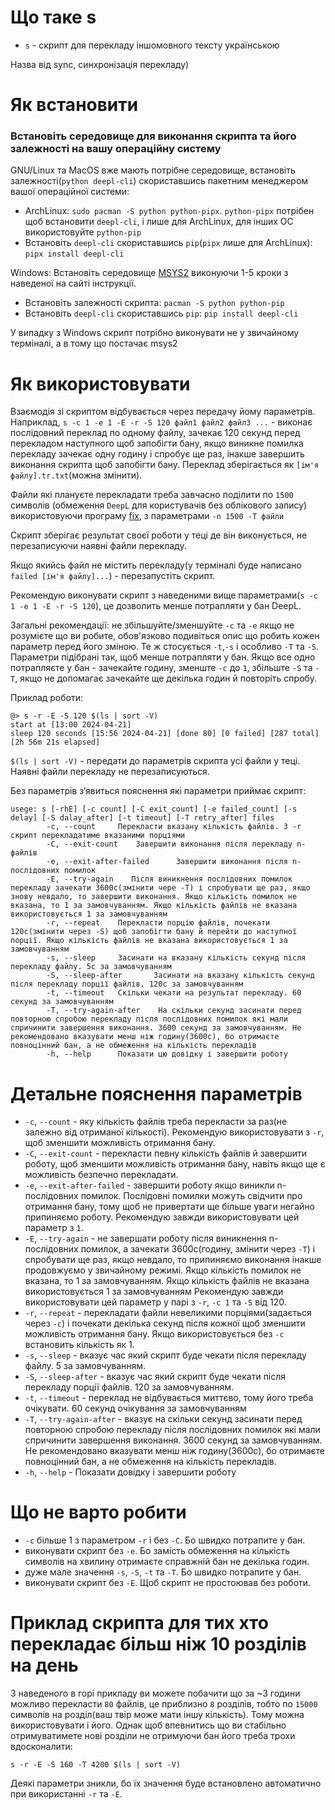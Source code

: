 # Що таке s
* `s` - скрипт для перекладу іншомовного тексту українською

Назва від sync, синхронізація перекладу)

# Як встановити

### Встановіть середовище для виконання скрипта та його залежності на вашу операційну систему
GNU/Linux та MacOS вже мають потрібне середовище, встановіть залежності(`python deepl-cli`) скориставшись пакетним менеджером вашої операційної системи:
  - ArchLinux: `sudo pacman -S python python-pipx`. `python-pipx` потрібен щоб встановити `deepl-cli`, і лише для ArchLinux, для інших ОС використовуйте `python-pip`
  - Встановіть `deepl-cli` скориставшись `pip`(`pipx` лише для ArchLinux): `pipx install deepl-cli`

Windows: Встановіть середовище [MSYS2](https://www.msys2.org/) виконуючи 1-5 кроки з наведеної на сайті інструкції.
  - Встановіть залежності скрипта: `pacman -S python python-pip`
  - Встановіть `deepl-cli` скориставшись `pip`: `pip install deepl-cli`

У випадку з Windows скрипт потрібно виконувати не у звичайному терміналі, а в тому що постачає msys2

# Як використовувати

Взаємодія зі скриптом відбувається через передачу йому параметрів. Наприклад, `s -c 1 -e 1 -E -r -S 120 файл1 файл2 файл3 ...` - виконає послідовний переклад по одному файлу, зачекає 120 секунд перед перекладом наступного щоб запобігти бану, якщо виникне помилка перекладу зачекає одну годину і спробує ще раз, інакше завершить виконання скрипта щоб запобігти бану. Переклад зберігається як `[ім'я файлу].tr.txt`(можна змінити).

Файли які плануєте перекладати треба завчасно поділити по `1500` символів (обмеження `DeepL` для користувачів без облікового запису) використовуючи програму [fix](https://github.com/Medoo48/scripts/blob/main/fix_usage.md), з параметрами `-n 1500 -T файли`

Скрипт зберігає результат своєї роботи у теці де він виконується, не перезаписуючи наявні файли перекладу.

Якщо якийсь файл не містить перекладу(у терміналі буде написано `failed [ім'я файлу]...`) - перезапустіть скрипт.

Рекомендую виконувати скрипт з наведеними вище параметрами(`s -c 1 -e 1 -E -r -S 120`), це дозволить менше потрапляти у бан DeepL.

Загальні рекомендації: не збільшуйте/зменшуйте `-c` та `-e` якщо не розумієте що ви робите, обов'язково подивіться опис що робить кожен параметр перед його зміною. Те ж стосується `-t`,`-s` і особливо `-T` та `-S`. Параметри підібрані так, щоб менше потрапляти у бан. Якщо все одно потрапляєте у бан - зачекайте годину, зменште `-c` до `1`, збільште `-S` та `-T`, якщо не допомагає зачекайте ще декілька годин й повторіть спробу.

Приклад роботи:
```
@> s -r -E -S 120 $(ls | sort -V)
start at [13:00 2024-04-21]
sleep 120 seconds [15:56 2024-04-21] [done 80] [0 failed] [287 total] [2h 56m 21s elapsed]
```
`$(ls | sort -V)` - передати до параметрів скрипта усі файли у теці. Наявні файли перекладу не перезаписуються.

Без параметрів зʼявиться пояснення які параметри приймає скрипт: 
```
usege: s [-rhE] [-c count] [-C exit_count] [-e failed_count] [-s delay] [-S dalay_after] [-t timeout] [-T retry_after] files
        -c, --count     Перекласти вказану кількість файлів. З -r скрипт перекладатиме вказаними порціями
        -C, --exit-count    Завершити виконання після перекладу n-файлів
        -e, --exit-after-failed      Завершити виконання після n-послідовних помилок
        -E, --try-again    Після виникнення послідовних помилок перекладу зачекати 3600с(змінити чере -T) і спробувати ще раз, якщо знову невдало, то завершити виконання. Якщо кількість помилок не вказана, то 1 за замовчуванням. Якщо кількість файлів не вказана використовується 1 за замовчуванням
        -r, --repeat    Перекласти порцію файлів, почекати 120с(змінити через -S) щоб запобігти бану й перейти до наступної порції. Якщо кількість файлів не вказана використовується 1 за замовчуванням
        -s, --sleep     Засинати на вказану кількість секунд після перекладу файлу. 5с за замовчуванням
        -S, --sleep-after       Засинати на вказану кількість секунд після перекладу порції файлів. 120с за замовчуванням
        -t, --timeout   Скільки чекати на результат перекладу. 60 секунд за замовчуванням
        -T, --try-again-after    На скільки секунд засинати перед повторною спробою перекладу після послідовних помилок які мали спричинити завершення виконання. 3600 секунд за замовчуванням. Не рекомендовано вказувати менш ніж годину(3600с), бо отримаєте повноцінний бан, а не обмеження на кількість перекладів
        -h, --help      Показати цю довідку і завершити роботу
```

# Детальне пояснення параметрів
- `-c`, `--count` - яку кількість файлів треба перекласти за раз(не залежно від отриманої кількості). Рекомендую використовувати з `-r`, щоб зменшити можливість отримання бану.
- `-C`, `--exit-count` - перекласти певну кількість файлів й завершити роботу, щоб зменшити можливість отримання бану, навіть якщо ще є можливість безпечно перекладати.
- `-e`, `--exit-after-failed` - завершити роботу якщо виникли n-послідовних помилок. Послідовні помилки можуть свідчити про отримання бану, тому щоб не привертати ще більше уваги негайно припиняємо роботу. Рекомендую завжди використовувати цей параметр з `1`.
- `-E`, `--try-again` - не завершати роботу після виникнення n-послідовних помилок, а зачекати 3600с(годину, змінити через `-T`) і спробувати ще раз, якщо невдало, то припиняємо виконання інакше продовжуємо у звичайному режимі. Якщо кількість помилок не вказана, то 1 за замовчуванням. Якщо кількість файлів не вказана використовується 1 за замовчуванням Рекомендую завжди використовувати цей параметр у парі з `-r`, `-c 1` та `-S` від 120.
- `-r`, `--repeat` - перекладати файли невеликими порціями(задається через `-c`) і почекати декілька секунд після кожної щоб зменшити можливість отримання бану. Якщо використовується без `-c` встановить кількість як 1.
- `-s`, `--sleep` - вказує час який скрипт буде чекати після перекладу файлу. 5 за замовчуванням.
- `-S`, `--sleep-after` - вказує час який скрипт буде чекати після перекладу порції файлів. 120 за замовчуванням.
- `-t`, `--timeout` - переклад не відбувається миттєво, тому його треба очікувати. 60 секунд очікування за замовчуванням
- `-T`, `--try-again-after` - вказує на скільки секунд засинати перед повторною спробою перекладу після послідовних помилок які мали спричинити завершення виконання. 3600 секунд за замовчуванням. Не рекомендовано вказувати менш ніж годину(3600с), бо отримаєте повноцінний бан, а не обмеження на кількість перекладів.
- `-h`, `--help` - Показати довідку і завершити роботу

# Що не варто робити
- `-c` більше 1 з параметром `-r` і без `-C`. Бо швидко потрапите у бан.
- виконувати скрипт без `-e`. Бо замість обмеження на кількість символів на хвилину отримаєте справжній бан не декілька годин.
- дуже мале значення `-s`, `-S`, `-t` та `-T`. Бо швидко потрапите у бан.
- виконувати скрипт без `-E`. Щоб скрипт не простоював без роботи.

# Приклад скрипта для тих хто перекладає більш ніж 10 розділів на день
З наведеного в горі прикладу ви можете побачити що за ~3 години можливо перекласти `80` файлів, це приблизно `8` розділів, тобто по `15000` символів на розділ(ваш твір може мати іншу кількість). Тому можна використовувати і його. Однак щоб впевнитись що ви стабільно отримуватимете нові розділи не отримуючи бан його треба трохи вдосконалити:

`s -r -E -S 160 -T 4200 $(ls | sort -V)`

Деякі параметри зникли, бо їх значення буде встановлено автоматично при використанні `-r` та `-E`.
